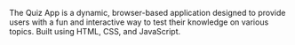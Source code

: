 The Quiz App is a dynamic, browser-based application designed to provide 
users with a fun and interactive way to test their knowledge on various topics. Built using 
HTML, CSS, and JavaScript. 
